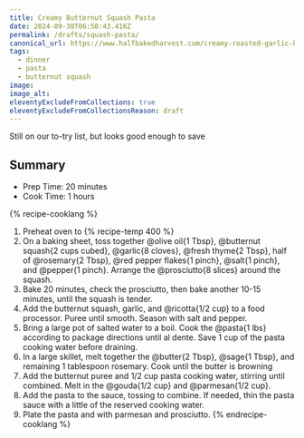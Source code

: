 ```yaml
---
title: Creamy Butternut Squash Pasta
date: 2024-09-30T06:58:43.416Z
permalink: /drafts/squash-pasta/
canonical_url: https://www.halfbakedharvest.com/creamy-roasted-garlic-butternut-squash-pasta/
tags:
  - dinner
  - pasta
  - butternut squash
image: 
image_alt: 
eleventyExcludeFromCollections: true
eleventyExcludeFromCollectionsReason: draft
---
```


Still on our to-try list, but looks good enough to save

## Summary

- Prep Time: 20 minutes
- Cook Time: 1 hours

{% recipe-cooklang %}
1. Preheat oven to {% recipe-temp 400 %}
1. On a baking sheet, toss together @olive oil{1 Tbsp}, @butternut squash{2 cups cubed}, @garlic{8 cloves}, @fresh thyme{2 Tbsp}, half of @rosemary{2 Tbsp}, @red pepper flakes{1 pinch}, @salt{1 pinch}, and @pepper{1 pinch}. Arrange the @prosciutto{8 slices} around the squash.
1. Bake 20 minutes, check the prosciutto, then bake another 10-15 minutes, until the squash is tender.
1. Add the butternut squash, garlic, and @ricotta{1/2 cup} to a food processor. Puree until smooth. Season with salt and pepper.
1. Bring a large pot of salted water to a boil. Cook the @pasta{1 lbs} according to package directions until al dente. Save 1 cup of the pasta cooking water before draining.
1. In a large skillet, melt together the @butter{2 Tbsp}, @sage{1 Tbsp}, and remaining 1 tablespoon rosemary. Cook until the butter is browning
1. Add the butternut puree and 1/2 cup pasta cooking water, stirring until combined. Melt in the @gouda{1/2 cup} and @parmesan{1/2 cup}.
1. Add the pasta to the sauce, tossing to combine. If needed, thin the pasta sauce with a little of the reserved cooking water.
1. Plate the pasta and with parmesan and prosciutto.
{% endrecipe-cooklang %}
